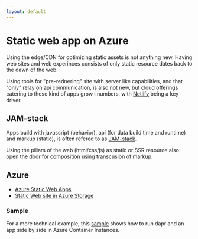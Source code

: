 ```yaml
---
layout: default
---
```


# Static web app on Azure

Using the edge/CDN for optimizing static assets is not anything new. Having web sites and web experinces consists of only static resource dates back to the dawn of the web.

Using tools for "pre-rednering" site with server like capabilities, and that "only" relay on api communication, is also not new, but cloud offerings catering to these kind of apps grow i numbers, with [Netlify](https://www.netlify.com/) being a key driver.

## JAM-stack
Apps build with javascript (behavior), api (for data build time and runtime) and markup (static), is often refered to as [JAM-stack](https://jamstack.org/).

Using the pillars of the web (html/css/js) as static or SSR resource also open the door for composition using transcusion of markup.


## Azure
- [Azure Static Web Apps](https://azure.microsoft.com/en-us/services/app-service/static/)
- [Static Web site in Azure Storage](https://docs.microsoft.com/en-us/azure/storage/blobs/storage-blob-static-website)






### Sample

For a more technical example, this [sample](https://github.com/perokvist/Dapr.WebPush) shows how to run dapr and an app side by side in Azure Container Instances.


